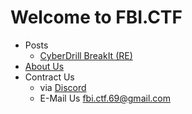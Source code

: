 # Welcome to FBI.CTF

- Posts
  - [CyberDrill BreakIt (RE)](/writeups/cyberdrill/Break-it)
- [About Us](/about/)
- Contract Us
  - via [Discord](/discord)
  - E-Mail Us [fbi.ctf.69@gmail.com](mailto:fbi.ctf.69@gmail.com)
